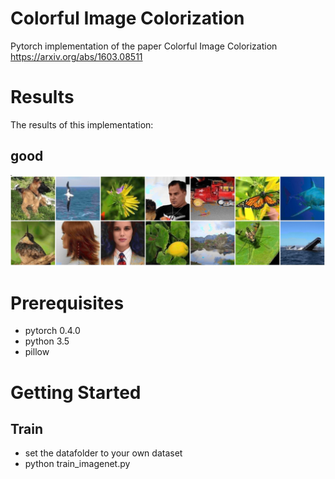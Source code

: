 # Colorful Image Colorization
Pytorch implementation of the paper Colorful Image Colorization
https://arxiv.org/abs/1603.08511
# Results
The results of this implementation:
## good
![Optional Text](good.jpg)

# Prerequisites
* pytorch 0.4.0
* python 3.5
* pillow

# Getting Started
## Train
* set the datafolder to your own dataset
* python train_imagenet.py



